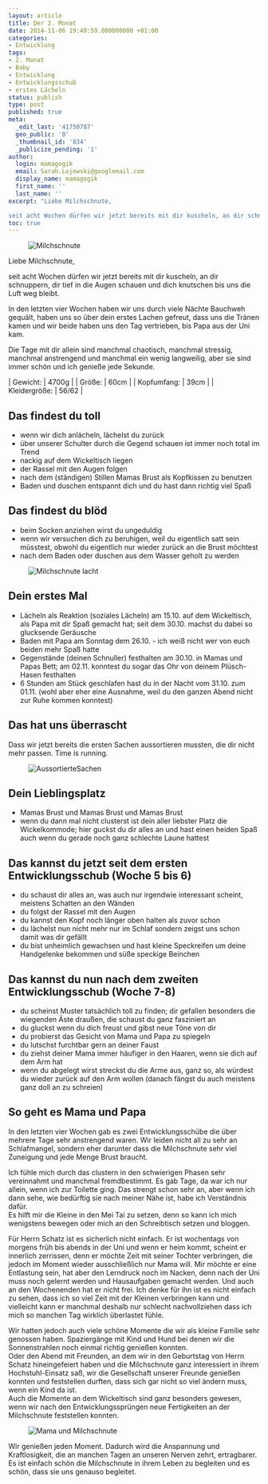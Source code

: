 ```yaml
---
layout: article
title: Der 2. Monat
date: 2014-11-06 19:49:59.000000000 +01:00
categories:
- Entwicklung
tags:
- 2. Monat
- Baby
- Entwicklung
- Entwicklungsschub
- erstes Lächeln
status: publish
type: post
published: true
meta:
  _edit_last: '41750787'
  geo_public: '0'
  _thumbnail_id: '834'
  _publicize_pending: '1'
author:
  login: mamagogik
  email: Sarah.Lojewski@googlemail.com
  display_name: mamagogik
  first_name: ''
  last_name: ''
excerpt: "Liebe Milchschnute,

seit acht Wochen dürfen wir jetzt bereits mit dir kuscheln, an dir schnuppern, dir tief in die Augen schauen und dich knutschen bis uns die Luft weg bleibt."
toc: true
---
```

<figure>
	<img src="{{ site.url }}/images/image1_Milchschnute.jpg" alt="Milchschnute" />
</figure>

Liebe Milchschnute,

seit acht Wochen dürfen wir jetzt bereits mit dir kuscheln, an dir schnuppern, dir tief in die Augen schauen und dich knutschen bis uns die Luft weg bleibt.

In den letzten vier Wochen haben wir uns durch viele Nächte Bauchweh gequält, haben uns so über dein erstes Lachen gefreut, dass uns die Tränen kamen und wir beide haben uns den Tag vertrieben, bis Papa aus der Uni kam.

Die Tage mit dir allein sind manchmal chaotisch, manchmal stressig, manchmal anstrengend und manchmal ein wenig langweilig, aber sie sind immer schön und ich genieße jede Sekunde.

| Gewicht: | 4700g |
| Größe: | 60cm |
| Kopfumfang: | 39cm |
| Kleidergröße: | 56/62 |

## Das findest du toll

* wenn wir dich anlächeln, lächelst du zurück
* über unserer Schulter durch die Gegend schauen ist immer noch total im Trend
* nackig auf dem Wickeltisch liegen
* der Rassel mit den Augen folgen
* nach dem (ständigen) Stillen Mamas Brust als Kopfkissen zu benutzen
* Baden und duschen entspannt dich und du hast dann richtig viel Spaß

## Das findest du blöd

* beim Socken anziehen wirst du ungeduldig
* wenn wir versuchen dich zu beruhigen, weil du eigentlich satt sein müsstest, obwohl du eigentlich nur wieder zurück an die Brust möchtest
* nach dem Baden oder duschen aus dem Wasser geholt zu werden

<figure>
	<img src="{{ site.url }}/images/image3_milchschnute.jpg" alt="Milchschnute lacht" />
</figure>

## Dein erstes Mal

* Lächeln als Reaktion (soziales Lächeln) am 15.10. auf dem Wickeltisch, als Papa mit dir Spaß gemacht hat; seit dem 30.10. machst du dabei so glucksende Geräusche
* Baden mit Papa am Sonntag dem 26.10. - ich weiß nicht wer von euch beiden mehr Spaß hatte
* Gegenstände (deinen Schnuller) festhalten am 30.10. in Mamas und Papas Bett; am 02.11. konntest du sogar das Ohr von deinem Plüsch-Hasen festhalten
* 6 Stunden am Stück geschlafen hast du in der Nacht vom 31.10. zum 01.11. (wohl aber eher eine Ausnahme, weil du den ganzen Abend nicht zur Ruhe kommen konntest)

## Das hat uns überrascht

Dass wir jetzt bereits die ersten Sachen aussortieren mussten, die dir nicht mehr passen. Time is running.

<figure>
	<img src="{{ site.url }}/images/image4_aussortiertes.jpg" alt="AussortierteSachen" />
</figure>

## Dein Lieblingsplatz

* Mamas Brust und Mamas Brust und Mamas Brust
* wenn du dann mal nicht clusterst ist dein aller liebster Platz die Wickelkommode; hier guckst du dir alles an und hast einen heiden Spaß auch wenn du gerade noch ganz schlechte Laune hattest

## Das kannst du jetzt seit dem ersten Entwicklungsschub (Woche 5 bis 6)

* du schaust dir alles an, was auch nur irgendwie interessant scheint, meistens Schatten an den Wänden
* du folgst der Rassel mit den Augen
* du kannst den Kopf noch länger oben halten als zuvor schon
* du lächelst nun nicht mehr nur im Schlaf sondern zeigst uns schon damit was dir gefällt
* du bist unheimlich gewachsen und hast kleine Speckreifen um deine Handgelenke bekommen und süße speckige Beinchen

## Das kannst du nun nach dem zweiten Entwicklungsschub (Woche 7-8)

* du scheinst Muster tatsächlich toll zu finden; dir gefallen besonders die wiegenden Äste draußen, die schaust du ganz fasziniert an
* du gluckst wenn du dich freust und gibst neue Töne von dir
* du probierst das Gesicht von Mama und Papa zu spiegeln
* du lutschst furchtbar gern an deiner Faust
* du ziehst deiner Mama immer häufiger in den Haaren, wenn sie dich auf dem Arm hat
* wenn du abgelegt wirst streckst du die Arme aus, ganz so, als würdest du wieder zurück auf den Arm wollen (danach fängst du auch meistens ganz doll an zu schreien)

## So geht es Mama und Papa

In den letzten vier Wochen gab es zwei Entwicklungsschübe die über mehrere Tage sehr anstrengend waren. Wir leiden nicht all zu sehr an Schlafmangel, sondern eher darunter dass die Milchschnute sehr viel Zuneigung und jede Menge Brust braucht.

Ich fühle mich durch das clustern in den schwierigen Phasen sehr vereinnahmt und manchmal fremdbestimmt. Es gab Tage, da war ich nur allein, wenn ich zur Toilette ging. Das strengt schon sehr an, aber wenn ich dann sehe, wie bedürftig sie nach meiner Nähe ist, habe ich Verständnis dafür.  
Es hilft mir die Kleine in den Mei Tai zu setzen, denn so kann ich mich wenigstens bewegen oder mich an den Schreibtisch setzen und bloggen.

Für Herrn Schatz ist es sicherlich nicht einfach. Er ist wochentags von morgens früh bis abends in der Uni und wenn er heim kommt, scheint er innerlich zerrissen, denn er möchte Zeit mit seiner Tochter verbringen, die jedoch im Moment wieder ausschließlich nur Mama will. Mir möchte er eine Entlastung sein, hat aber den Lerndruck noch im Nacken, denn nach der Uni muss noch gelernt werden und Hausaufgaben gemacht werden. Und auch an den Wochenenden hat er nicht frei. Ich denke für ihn ist es nicht einfach zu sehen, dass ich so viel Zeit mit der Kleinen verbringen kann und vielleicht kann er manchmal deshalb nur schlecht nachvollziehen dass ich mich so manchen Tag wirklich überlastet fühle.

Wir hatten jedoch auch viele schöne Momente die wir als kleine Familie sehr genossen haben. Spaziergänge mit Kind und Hund bei denen wir die Sonnenstrahlen noch einmal richtig genießen konnten.  
Oder den Abend mit Freunden, an dem wir in den Geburtstag von Herrn Schatz hineingefeiert haben und die Milchschnute ganz interessiert in ihrem Hochstuhl-Einsatz saß, wir die Gesellschaft unserer Freunde genießen konnten und feststellen durften, dass sich gar nicht so viel ändern muss, wenn ein Kind da ist.  
Auch die Momente an dem Wickeltisch sind ganz besonders gewesen, wenn wir nach den Entwicklungssprüngen neue Fertigkeiten an der Milchschnute feststellen konnten.

<figure>
	<img src="{{ site.url }}/images/image2_mama_und_milchschnute.jpg" alt="Mama und Milchschnute" />
</figure>

Wir genießen jeden Moment. Dadurch wird die Anspannung und Kraftlosigkeit, die an manchen Tagen an unseren Nerven zehrt, ertragbarer.
Es ist einfach schön die Milchschnute in ihrem Leben zu begleiten und es schön, dass sie uns genauso begleitet.

